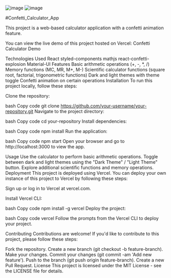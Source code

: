 ![image](https://github.com/officalrajput/Confetti__Calculator/assets/92933942/9a7c52c3-dd77-47a6-b616-2538597fde9b)
![image](https://github.com/officalrajput/Confetti__Calculator/assets/92933942/9c135f3b-68e8-4e10-983d-e5ae26f4de5a)



#Confetti_Calculator_App


This project is a web-based calculator application with a confetti animation feature.

You can view the live demo of this project hosted on Vercel: Confetti Calculator Demo

Technologies Used
React
styled-components
mathjs
react-confetti-explosion
Material-UI
Features
Basic arithmetic operations (+, -, *, /)
Memory functions (MC, MR, M+, M-)
Scientific calculator functions (square root, factorial, trigonometric functions)
Dark and light themes with theme toggle
Confetti animation on certain operations
Installation
To run this project locally, follow these steps:

Clone the repository:

bash
Copy code
git clone https://github.com/your-username/your-repository.git
Navigate to the project directory:

bash
Copy code
cd your-repository
Install dependencies:

bash
Copy code
npm install
Run the application:

bash
Copy code
npm start
Open your browser and go to http://localhost:3000 to view the app.

Usage
Use the calculator to perform basic arithmetic operations.
Toggle between dark and light themes using the "Dark Theme" / "Light Theme" button.
Explore additional scientific functions and memory operations.
Deployment
This project is deployed using Vercel. You can deploy your own instance of this project to Vercel by following these steps:

Sign up or log in to Vercel at vercel.com.

Install Vercel CLI:

bash
Copy code
npm install -g vercel
Deploy the project:

bash
Copy code
vercel
Follow the prompts from the Vercel CLI to deploy your project.

Contributing
Contributions are welcome! If you'd like to contribute to this project, please follow these steps:

Fork the repository.
Create a new branch (git checkout -b feature-branch).
Make your changes.
Commit your changes (git commit -am 'Add new feature').
Push to the branch (git push origin feature-branch).
Create a new Pull Request.
License
This project is licensed under the MIT License - see the LICENSE file for details.

